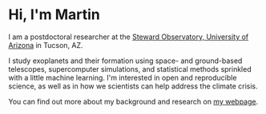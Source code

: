 # Hi, I'm Martin

I am a postdoctoral researcher at the [Steward Observatory, University of Arizona](https://www.as.arizona.edu/) in Tucson, AZ.  

I study exoplanets and their formation using space- and ground-based telescopes, supercomputer simulations, and statistical methods sprinkled with a little machine learning. I'm interested in open and reproducible science, as well as in how we scientists can help address the climate crisis. 

You can find out more about my background and research on [my webpage](https://matiscke.github.io).  



<!--
**matiscke/matiscke** is a ✨ _special_ ✨ repository because its `README.md` (this file) appears on your GitHub profile.

Here are some ideas to get you started:

- 🔭 I’m currently working on ...
- 🌱 I’m currently learning ...
- 👯 I’m looking to collaborate on ...
- 🤔 I’m looking for help with ...
- 💬 Ask me about ...
- 📫 How to reach me: ...
- 😄 Pronouns: ...
- ⚡ Fun fact: ...
-->
